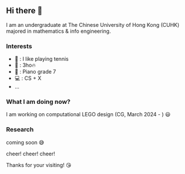 ## Hi there 👋
I am an undergraduate at The Chinese University of Hong Kong (CUHK) majored in mathematics & info engineering.

### Interests
- 🎾 : I like playing tennis
- 🎤 : 3ho🔥
- 🎹 : Piano grade 7
- 💻 : CS + X
- ...

### What I am doing now?
I am working on computational LEGO design (CG, March 2024 - ) 😃

### Research
coming soon 😅

cheer! cheer! cheer!

Thanks for your visiting! 😘
